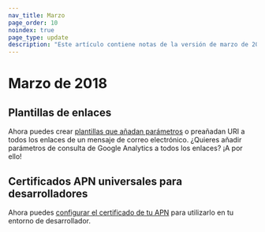 ```yaml
---
nav_title: Marzo
page_order: 10
noindex: true
page_type: update
description: "Este artículo contiene notas de la versión de marzo de 2018."
---
```

# Marzo de 2018

## Plantillas de enlaces

Ahora puedes crear [plantillas que añadan parámetros]({{site.baseurl}}/user_guide/message_building_by_channel/email/link_templates/#link-templates) o preañadan URI a todos los enlaces de un mensaje de correo electrónico. ¿Quieres añadir parámetros de consulta de Google Analytics a todos los enlaces? ¡A por ello!

## Certificados APN universales para desarrolladores

Ahora puedes [configurar el certificado de tu APN]({{site.baseurl}}/developer_guide/platform_integration_guides/swift/push_notifications/troubleshooting/#step-1-configuring-the-push-certificate-and-provisioning-profile) para utilizarlo en tu entorno de desarrollador.

